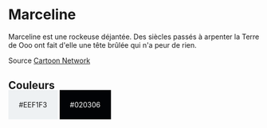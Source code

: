 # Marceline

Marceline est une rockeuse déjantée. Des siècles passés à arpenter la Terre de
Ooo ont fait d'elle une tête brûlée qui n'a peur de rien.

Source [Cartoon Network](https://en.wikipedia.org/wiki/Cartoon_Network)

## Couleurs
 
<span style="background-color:#EEF1F3; padding:1.5em">#EEF1F3</span>
<span style="background-color:#020306; padding:1.5em; color:white">#020306</span>
